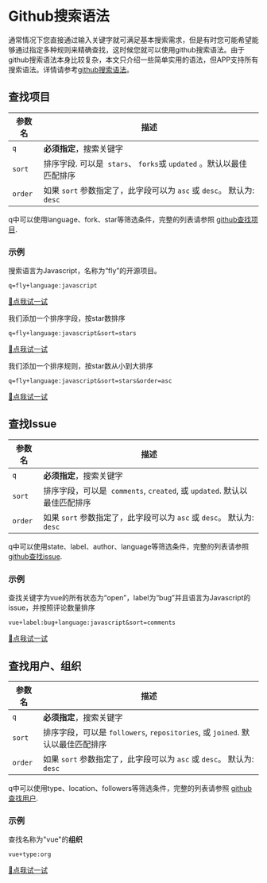 # Github搜索语法

通常情况下您直接通过输入关键字就可满足基本搜索需求，但是有时您可能希望能够通过指定多种规则来精确查找，这时候您就可以使用github搜索语法。由于github搜索语法本身比较复杂，本文只介绍一些简单实用的语法，但APP支持所有搜索语法。详情请参考[github搜索语法](https://developer.github.com/v3/search/)。

## 查找项目

| 参数名  | 描述                                                         |
| ------- | ------------------------------------------------------------ |
| `q`     | **必须指定**，搜索关键字                                     |
| `sort`  | 排序字段. 可以是  `stars`、 `forks`或 `updated` 。默认以最佳匹配排序 |
| `order` | 如果 `sort` 参数指定了，此字段可以为 `asc` 或 `desc`。 默认为: `desc` |

q中可以使用language、fork、star等筛选条件，完整的列表请参照 [github查找项目](https://developer.github.com/v3/search/#search-repositories).

### 示例

搜索语言为Javascript，名称为“fly”的开源项目。

```
q=fly+language:javascript
```

[📱点我试一试](gm://route/search?type=repo&q=fly%2Blanguage%3Ajavascript)

我们添加一个排序字段，按star数排序

```
q=fly+language:javascript&sort=stars
```

[📱点我试一试](gm://route/search?type=repo&q=fly%2Blanguage%3Ajavascript%26sort%3Dstars)

我们添加一个排序规则，按star数从小到大排序

```
q=fly+language:javascript&sort=stars&order=asc
```

[📱点我试一试](gm://route/search?type=repo&q=fly%2Blanguage%3Ajavascript%26sort%3Dstars%26order%3Dasc)



## 查找Issue

| 参数名  | 描述                                                         |
| ------- | ------------------------------------------------------------ |
| `q`     | **必须指定**，搜索关键字                                     |
| `sort`  | 排序字段，可以是  `comments`, `created`, 或 `updated`. 默认以最佳匹配排序 |
| `order` | 如果 `sort` 参数指定了，此字段可以为 `asc` 或 `desc`。 默认为: `desc` |

q中可以使用state、label、author、language等筛选条件，完整的列表请参照 [github查找issue](https://developer.github.com/v3/search/#search-issues).

### 示例

查找关键字为vue的所有状态为“open”，label为“bug”并且语言为Javascript的issue，并按照评论数量排序

```
vue+label:bug+language:javascript&sort=comments
```

[📱点我试一试](gm://route/search?type=issue&q=vue%2Bstate%3Aopen%2Blabel%3Abug%2Blanguage%3Ajavascript%26sort%3Dcomments)



## 查找用户、组织

| 参数名  | 描述                                                         |
| ------- | ------------------------------------------------------------ |
| `q`     | **必须指定**，搜索关键字                                     |
| `sort`  | 排序字段，可以是  `followers`, `repositories`, 或 `joined`. 默认以最佳匹配排序 |
| `order` | 如果 `sort` 参数指定了，此字段可以为 `asc` 或 `desc`。 默认为: `desc` |

q中可以使用type、location、followers等筛选条件，完整的列表请参照 [github查找用户](https://developer.github.com/v3/search/#search-users).

### 示例

查找名称为"vue"的**组织**

```
vue+type:org
```

[📱点我试一试](gm://route/search?type=user&q=vue%2Btype%3Aorg)



